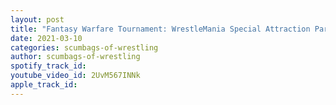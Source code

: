 ```yaml
---
layout: post
title: "Fantasy Warfare Tournament: WrestleMania Special Attraction Part 1"
date: 2021-03-10
categories: scumbags-of-wrestling
author: scumbags-of-wrestling
spotify_track_id: 
youtube_video_id: 2UvM567INNk
apple_track_id: 
---
```

